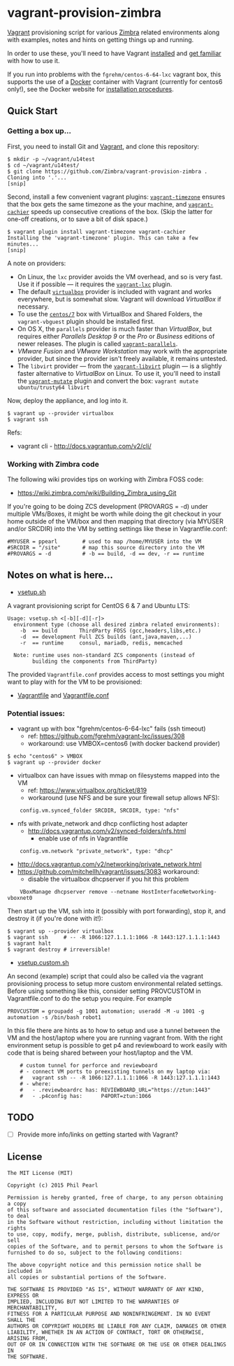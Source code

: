 # vagrant-provision-zimbra
[Vagrant](https://www.vagrantup.com/) provisioning script for various [Zimbra](https://www.zimbra.com/) related environments along with examples, notes and hints on getting things up and running.

In order to use these, you'll need to have Vagrant [installed](https://www.vagrantup.com/downloads.html) and [get familiar](https://docs.vagrantup.com/v2/) with how to use it.

If you run into problems with the `fgrehm/centos-6-64-lxc` vagrant box, this supports the use of a [Docker](https://www.docker.com/) container with Vagrant (currently for centos6 only!), see the Docker website for [installation procedures](https://docs.docker.com/installation/).

## Quick Start

### Getting a box up...

First, you need to install Git and [Vagrant](https://www.vagrantup.com/), and clone this repository:

```
$ mkdir -p ~/vagrant/u14test
$ cd ~/vagrant/u14test/
$ git clone https://github.com/Zimbra/vagrant-provision-zimbra .
Cloning into '.'...
[snip]
```

Second, install a few convenient vagrant plugins: [`vagrant-timezone`](https://github.com/tmatilai/vagrant-timezone) ensures that the box gets the same timezone as the your machine, and [`vagrant-cachier`](https://github.com/fgrehm/vagrant-cachier) speeds up consecutive creations of the box. (Skip the latter for one-off creations, or to save a bit of disk space.)

```
$ vagrant plugin install vagrant-timezone vagrant-cachier
Installing the 'vagrant-timezone' plugin. This can take a few minutes...
[snip]
```

A note on providers:

* On Linux, the `lxc` provider avoids the VM overhead, and so is very fast. Use it if possible — it requires the [`vagrant-lxc`](https://github.com/fgrehm/vagrant-lxc) plugin.
* The default [`virtualbox`](https://www.virtualbox.org/) provider is included with vagrant and works everywhere, but is somewhat slow. Vagrant will download *VirtualBox* if necessary.
* To use the [`centos/7`](https://atlas.hashicorp.com/centos/boxes/7) box with VirtualBox and Shared Folders, the `vagrant-vbguest` plugin should be installed first.
* On OS X, the `parallels` provider is much faster than *VirtualBox*, but requires either *Parallels Desktop 9* or the *Pro* or *Business* editions of newer releases. The plugin is called [`vagrant-parallels`](https://github.com/Parallels/vagrant-parallels).
* *VMware Fusion* and *VMware Workstation* may work with the appropriate provider, but since the provider isn't freely available, it remains untested.
* The ``libvirt`` provider — from the [``vagrant-libvirt``](https://github.com/pradels/vagrant-libvirt) plugin — is a slightly faster alternative to *VirtualBox* on Linux. To use it, you'll need to install the [``vagrant-mutate``](https://github.com/sciurus/vagrant-mutate) plugin and convert the box: ``vagrant mutate ubuntu/trusty64 libvirt``

Now, deploy the appliance, and log into it.

```
$ vagrant up --provider virtualbox
$ vagrant ssh
```

Refs:
* vagrant cli - http://docs.vagrantup.com/v2/cli/

### Working with Zimbra code

The following wiki provides tips on working with Zimbra FOSS code:
* https://wiki.zimbra.com/wiki/Building_Zimbra_using_Git

If you're going to be doing ZCS development (PROVARGS = -d) under multiple VMs/Boxes, it might be worth while doing the git checkout in your home outside of the VM/box and then mapping that directory (via MYUSER and/or SRCDIR) into the VM by setting settings like these in Vagrantfile.conf:

```
#MYUSER = ppearl        # used to map /home/MYUSER into the VM
#SRCDIR = "/site"       # map this source directory into the VM
#PROVARGS = -d          # -b == build, -d == dev, -r == runtime
```

## Notes on what is here...

* [vsetup.sh](vsetup.sh)

A vagrant provisioning script for CentOS 6 & 7 and Ubuntu LTS:

```
Usage: vsetup.sh <[-b][-d][-r]>
  environment type (choose all desired zimbra related environments):
    -b  == build       ThirdParty FOSS (gcc,headers,libs,etc.)
    -d  == development Full ZCS builds (ant,java,maven,...)
    -r  == runtime     consul, mariadb, redis, memcached

  Note: runtime uses non-standard ZCS components (instead of
        building the components from ThirdParty)
```

The provided ``Vagrantfile.conf`` provides access to most settings you might want to play with for the VM to be provisioned:

* [Vagrantfile](Vagrantfile) and [Vagrantfile.conf](Vagrantfile.conf)

### Potential issues:

* vagrant up with box "fgrehm/centos-6-64-lxc" fails (ssh timeout)
  - ref: https://github.com/fgrehm/vagrant-lxc/issues/308
  - workaround: use VMBOX=centos6 (with docker backend provider)
```
$ echo "centos6" > VMBOX
$ vagrant up --provider docker
```

* virtualbox can have issues with mmap on filesystems mapped into the VM
  - ref: https://www.virtualbox.org/ticket/819
  - workaround (use NFS and be sure your firewall setup allows NFS):
```
    config.vm.synced_folder SRCDIR, SRCDIR, type: "nfs"
```

* nfs with private_network and dhcp conflicting host adapter
  - http://docs.vagrantup.com/v2/synced-folders/nfs.html
    - enable use of nfs in Vagrantfile
```
    config.vm.network "private_network", type: "dhcp"
```
  - http://docs.vagrantup.com/v2/networking/private_network.html
  - https://github.com/mitchellh/vagrant/issues/3083 workaround:
    - disable the virtualbox dhcpserver if you hit this problem
```
    VBoxManage dhcpserver remove --netname HostInterfaceNetworking-vboxnet0
```

Then start up the VM, ssh into it (possibly with port forwarding), stop it, and destroy it (if you're done with it!):

```console
$ vagrant up --provider virtualbox
$ vagrant ssh     # -- -R 1066:127.1.1.1:1066 -R 1443:127.1.1.1:1443
$ vagrant halt
$ vagrant destroy # irreversible!
```

* [vsetup.custom.sh](vsetup.custom.sh)

An second (example) script that could also be called via the vagrant provisioning process to setup more custom environmental related settings.  Before using something like this, consider setting PROVCUSTOM in Vagrantfile.conf to do the setup you require.  For example

```
PROVCUSTOM = groupadd -g 1001 automation; useradd -M -u 1001 -g automation -s /bin/bash robot1
```

In this file there are hints as to how to setup and use a tunnel between the VM and the host/laptop where you are running vagrant from.  With the right environment setup is possible to get p4 and reviewboard to work easily with code that is being shared between your host/laptop and the VM.

```
    # custom tunnel for perforce and reviewboard
    # - connect VM ports to preexisting tunnels on my laptop via:
    #   vagrant ssh -- -R 1066:127.1.1.1:1066 -R 1443:127.1.1.1:1443
    # - where:
    #   - .reviewboardrc has: REVIEWBOARD_URL="https://ztun:1443"
    #   - .p4config has:      P4PORT=ztun:1066
```

## TODO

- [ ] Provide more info/links on getting started with Vagrant?

## License

```
The MIT License (MIT)

Copyright (c) 2015 Phil Pearl

Permission is hereby granted, free of charge, to any person obtaining a copy
of this software and associated documentation files (the "Software"), to deal
in the Software without restriction, including without limitation the rights
to use, copy, modify, merge, publish, distribute, sublicense, and/or sell
copies of the Software, and to permit persons to whom the Software is
furnished to do so, subject to the following conditions:

The above copyright notice and this permission notice shall be included in
all copies or substantial portions of the Software.

THE SOFTWARE IS PROVIDED "AS IS", WITHOUT WARRANTY OF ANY KIND, EXPRESS OR
IMPLIED, INCLUDING BUT NOT LIMITED TO THE WARRANTIES OF MERCHANTABILITY,
FITNESS FOR A PARTICULAR PURPOSE AND NONINFRINGEMENT. IN NO EVENT SHALL THE
AUTHORS OR COPYRIGHT HOLDERS BE LIABLE FOR ANY CLAIM, DAMAGES OR OTHER
LIABILITY, WHETHER IN AN ACTION OF CONTRACT, TORT OR OTHERWISE, ARISING FROM,
OUT OF OR IN CONNECTION WITH THE SOFTWARE OR THE USE OR OTHER DEALINGS IN
THE SOFTWARE.
```
